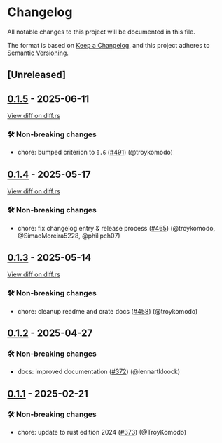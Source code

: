 # Changelog

<!--
This file is automatically generated by our release process.
DO NOT edit it directly.
If you want to add a change log entry for this package,
please create a new file in /changes.d/<pr-number>.toml
Refer to the [README.md](/changes.d/README.md) for more information.
-->

All notable changes to this project will be documented in this file.

The format is based on [Keep a Changelog](https://keepachangelog.com/en/1.0.0/),
and this project adheres to [Semantic Versioning](https://semver.org/spec/v2.0.0.html).

## [Unreleased]

## [0.1.5](https://github.com/ScuffleCloud/scuffle/releases/tag/scuffle-batching-v0.1.5) - 2025-06-11

[View diff on diff.rs](https://diff.rs/scuffle-batching/0.1.4/scuffle-batching/0.1.5/Cargo.toml)

### 🛠️ Non-breaking changes

- chore: bumped criterion to `0.6` ([#491](https://github.com/scufflecloud/scuffle/pull/491)) (@troykomodo)

## [0.1.4](https://github.com/ScuffleCloud/scuffle/releases/tag/scuffle-batching-v0.1.4) - 2025-05-17

[View diff on diff.rs](https://diff.rs/scuffle-batching/0.1.3/scuffle-batching/0.1.4/Cargo.toml)

### 🛠️ Non-breaking changes

- chore: fix changelog entry & release process ([#465](https://github.com/scufflecloud/scuffle/pull/465)) (@troykomodo, @SimaoMoreira5228, @philipch07)

## [0.1.3](https://github.com/ScuffleCloud/scuffle/releases/tag/scuffle-batching-v0.1.3) - 2025-05-14

[View diff on diff.rs](https://diff.rs/scuffle-batching/0.1.2/scuffle-batching/0.1.3/Cargo.toml)

### 🛠️ Non-breaking changes

- chore: cleanup readme and crate docs ([#458](https://github.com/scufflecloud/scuffle/pull/458)) (@troykomodo)

## [0.1.2](https://github.com/ScuffleCloud/scuffle/releases/tag/scuffle-batching-v0.1.2) - 2025-04-27

### 🛠️ Non-breaking changes

- docs: improved documentation ([#372](https://github.com/scufflecloud/scuffle/pull/372)) (@lennartkloock)

## [0.1.1](https://github.com/ScuffleCloud/scuffle/releases/tag/scuffle-batching-v0.1.1) - 2025-02-21

### 🛠️ Non-breaking changes

- chore: update to rust edition 2024 ([#373](https://github.com/scufflecloud/scuffle/pull/373)) (@TroyKomodo)
